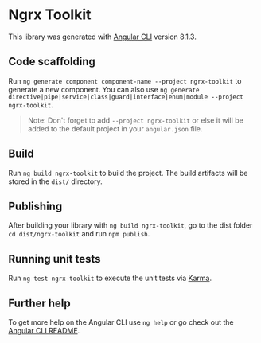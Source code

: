 # Ngrx Toolkit

This library was generated with [Angular CLI](https://github.com/angular/angular-cli) version 8.1.3.

## Code scaffolding

Run `ng generate component component-name --project ngrx-toolkit` to generate a new component. You can also use `ng generate directive|pipe|service|class|guard|interface|enum|module --project ngrx-toolkit`.
> Note: Don't forget to add `--project ngrx-toolkit` or else it will be added to the default project in your `angular.json` file. 

## Build

Run `ng build ngrx-toolkit` to build the project. The build artifacts will be stored in the `dist/` directory.

## Publishing

After building your library with `ng build ngrx-toolkit`, go to the dist folder `cd dist/ngrx-toolkit` and run `npm publish`.

## Running unit tests

Run `ng test ngrx-toolkit` to execute the unit tests via [Karma](https://karma-runner.github.io).

## Further help

To get more help on the Angular CLI use `ng help` or go check out the [Angular CLI README](https://github.com/angular/angular-cli/blob/master/README.md).
